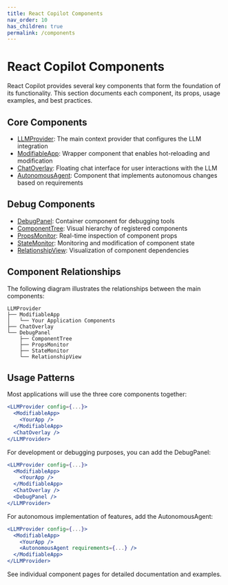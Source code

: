 ```yaml
---
title: React Copilot Components
nav_order: 10
has_children: true
permalink: /components
---
```

# React Copilot Components

React Copilot provides several key components that form the foundation of its functionality. This section documents each component, its props, usage examples, and best practices.

## Core Components

- [LLMProvider](llm-provider.md): The main context provider that configures the LLM integration
- [ModifiableApp](modifiable-app.md): Wrapper component that enables hot-reloading and modification
- [ChatOverlay](chat-overlay.md): Floating chat interface for user interactions with the LLM
- [AutonomousAgent](autonomous-agent.md): Component that implements autonomous changes based on requirements

## Debug Components

- [DebugPanel](debug-panel.md): Container component for debugging tools
- [ComponentTree](component-tree.md): Visual hierarchy of registered components
- [PropsMonitor](props-monitor.md): Real-time inspection of component props
- [StateMonitor](state-monitor.md): Monitoring and modification of component state
- [RelationshipView](relationship-view.md): Visualization of component dependencies

## Component Relationships

The following diagram illustrates the relationships between the main components:

```
LLMProvider
├── ModifiableApp
│   └── Your Application Components
├── ChatOverlay
└── DebugPanel
    ├── ComponentTree
    ├── PropsMonitor
    ├── StateMonitor
    └── RelationshipView
```

## Usage Patterns

Most applications will use the three core components together:

```jsx
<LLMProvider config={...}>
  <ModifiableApp>
    <YourApp />
  </ModifiableApp>
  <ChatOverlay />
</LLMProvider>
```

For development or debugging purposes, you can add the DebugPanel:

```jsx
<LLMProvider config={...}>
  <ModifiableApp>
    <YourApp />
  </ModifiableApp>
  <ChatOverlay />
  <DebugPanel />
</LLMProvider>
```

For autonomous implementation of features, add the AutonomousAgent:

```jsx
<LLMProvider config={...}>
  <ModifiableApp>
    <YourApp />
    <AutonomousAgent requirements={...} />
  </ModifiableApp>
</LLMProvider>
```

See individual component pages for detailed documentation and examples.